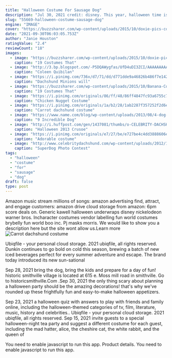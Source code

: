 ```yaml
---
title: "Halloween Costume For Sausage Dog"
description: "Jul 30, 2021 credit: disney. This year, halloween time is back at the disneyland resort!and we have the scoop on every spooky detail you need to know for this not-so-scary season at the"
slug: "55669-halloween-costume-sausage-dog"
engine: "IMAGE"
cover: "https://buzzsharer.com/wp-content/uploads/2015/10/doxie-pics-costume.jpg"
date: "2021-09-30T06:03:05.753Z"
author: "Janie Houston"
ratingValue: "2.4"
reviewCount: "18"
images:
  - image: "https://buzzsharer.com/wp-content/uploads/2015/10/doxie-pics-costume.jpg"
    caption: "19 Costumes That"
  - image: "http://3.bp.blogspot.com/-P5DQAWygfas/UfD4uDI3ZCI/AAAAAAAAACQ/Gsl_MZD8oJQ/s1600/Hot-Dog-Dog-Costume+-+Copy.jpg"
    caption: "Coleen Quibilan"
  - image: "https://i.pinimg.com/736x/d7/71/dd/d771dde9a46826b486f7e142ccac6ade--pet-costumes-halloween-costumes.jpg"
    caption: "Dachshund Minions will"
  - image: "https://buzzsharer.com/wp-content/uploads/2015/10/Banana-Costume.jpg"
    caption: "19 Costumes That"
  - image: "https://i.pinimg.com/originals/86/ff/48/86ff4847fc93a6755c7dee9521aa5961.jpg"
    caption: "Chicken Nugget Costume"
  - image: "https://i.pinimg.com/originals/1a/b2/28/1ab2287f357252f2d6e11397a89c54af.jpg"
    caption: "Carrot dachshund costume"
  - image: "https://www.name.com/blog/wp-content/uploads/2013/08/4-dog-costume.jpg"
    caption: "9 Incredible Dog"
  - image: "http://i.huffpost.com/gen/1437081/thumbs/o-CELEBRITY-DACHSHUND-570.jpg?7"
    caption: "Halloween 2013 Crusoe"
  - image: "https://i.pinimg.com/originals/e7/27/be/e727be4c4dd3888606e416a4ff31deb2.jpg"
    caption: "Adorable costume"
  - image: "http://www.celebritydachshund.com/wp-content/uploads/2012/12/pirate-dachshund-costume-872x1024.jpg"
    caption: "SuperDog Photo Contest"
tags:
  - "halloween"
  - "costume"
  - "for"
  - "sausage"
  - "dog"
draft: false
type: post
---
```


Amazon music stream millions of songs: amazon advertising find, attract, and engage customers: amazon drive cloud storage from amazon: 6pm score deals on. Generic kawell halloween underwraps disney nickelodeon warner bros. Incharacter costumes vendor labelling fun world costumes brybelly fun world boo inc. Pj masks morris. We would like to show you a description here but the site wont allow us.Learn more
![Carrot dachshund costume](https://i.pinimg.com/originals/1a/b2/28/1ab2287f357252f2d6e11397a89c54af.jpg "Carrot dachshund costume")

Ubiqfile - your personal cloud storage.  2021 ubiqfile, all rights reserved. Dunkin continues to go bold on cold this season, brewing a batch of new iced beverages perfect for every summer adventure and escape. The brand today introduced its new sun-sational
<!--inArticleAds-->

<!--galleryOne-->

Sep 28, 2021 bring the dog, bring the kids and prepare for a day of fun! historic smithville village is located at 615 e. Moss mill road in smithville. Go to historicsmithville.Com .Sep 30, 2021 the only thing scary about planning a halloween party should be the amazing decorations! that's why we've rounded up these frightfully fun and easy-to-make halloween appetizers.
<!--inArticleAds-->

<!--galleryTwo-->

Sep 23, 2021 a halloween quiz with answers to play with friends and family online, including the halloween-themed categories of tv, film, literature, music, history and celebrities.. Ubiqfile - your personal cloud storage.  2021 ubiqfile, all rights reserved. Sep 15, 2021 invite guests to a special halloween-night tea party and suggest a different costume for each guest, including the mad hatter, alice, the cheshire cat, the white rabbit, and the queen of
<!--galleryThree-->

You need to enable javascript to run this app. Product details. You need to enable javascript to run this app.